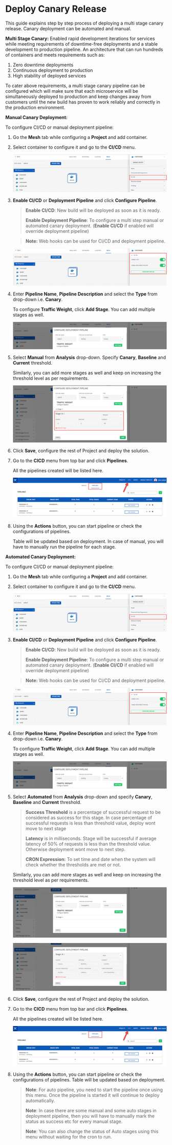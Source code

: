# Deploy Canary Release

This guide explains step by step process of deploying a multi stage canary release. Canary deployment can be automated and manual. 

**Multi Stage Canary:** Enabled rapid development iterations for services while meeting requirements of downtime-free deployments and a stable development to production pipeline. An architecture that can run hundreds of containers and meets requirements such as:

1. Zero downtime deployments
2. Continuous deployment to production
3. High stability of deployed services

To cater above requirements, a multi stage canary pipeline can be configured which will make sure that each microservice will be simultaneously deployed to production and keep changes away from customers until the new build has proven to work reliably and correctly in the production environment.

**Manual Canary Deployment:**

To configure CI/CD or manual deployment pipeline:

1. Go the **Mesh** tab while configuring a **Project** and add container.

2. Select container to configure it and go to the **CI/CD** menu. 

   ![1](imgs\1.jpg)

3. **Enable CI/CD** or **Deployment Pipeline** and click **Configure Pipeline**. 

   > **Enable CI/CD**: New build will be deployed as soon as it is ready.
   >
   > **Enable Deployment Pipeline**: To configure a multi step manual or automated canary deployment. (**Enable CI/CD** if enabled will override deployment pipeline)

   > **Note:** Web hooks can be used for CI/CD and deployment pipeline. 

   ![2](imgs\2.jpg)

4. Enter **Pipeline Name**, **Pipeline Description** and select the **Type** from drop-down i.e. **Canary**. 

   To configure **Traffic Weight**, click **Add Stage**. You can add multiple stages as well. 

   ![3](imgs\3.jpg)

5. Select **Manual** from **Analysis** drop-down. Specify **Canary**, **Baseline** and **Current** threshold. 

   Similarly, you can add more stages as well and keep on increasing the threshold level as per requirements. 

   ![4](imgs\4.jpg)

6. Click **Save**, configure the rest of Project and deploy the solution. 

7. Go to the **CICD** menu from top bar and click **Pipelines**. 

   All the pipelines created will be listed here. 

   ![5](imgs\5.jpg)

8. Using the **Actions** button, you can start pipeline or check the configurations of pipelines. 

   Table will be updated based on deployment. In case of manual, you will have to manually run the pipeline for each stage.

**Automated Canary Deployment:**

To configure CI/CD or manual deployment pipeline:

1. Go the **Mesh** tab while configuring a **Project** and add container.

2. Select container to configure it and go to the **CI/CD** menu. 

   ![1](imgs\1.jpg)

3. **Enable CI/CD** or **Deployment Pipeline** and click **Configure Pipeline**. 

   > **Enable CI/CD**: New build will be deployed as soon as it is ready.
   >
   > **Enable Deployment Pipeline**: To configure a multi step manual or automated canary deployment. (**Enable CI/CD** if enabled will override deployment pipeline)

   > **Note:** Web hooks can be used for CI/CD and deployment pipeline. 

   ![2](imgs/2.jpg)

4. Enter **Pipeline Name**, **Pipeline Description** and select the **Type** from drop-down i.e. **Canary**. 

   To configure **Traffic Weight**, click **Add Stage**. You can add multiple stages as well. 

   ![3](imgs/3.jpg)

5. Select **Automated** from **Analysis** drop-down and specify **Canary**, **Baseline** and **Current** threshold. 

   > **Success Threshold** is a percentage of successful request to be considered as success for this stage. In case percentage of successful requests is less than threshold value, deploy wont move to next stage
   >
   > **Latency** is in milliseconds. Stage will be successful if average latency of 50% of requests is less than the threshold value. Otherwise deployment wont move to next step. 
   >
   > **CRON Expression:** To set time and date when the system will check whether the thresholds are met or not. 

   Similarly, you can add more stages as well and keep on increasing the threshold level as per requirements. 

   ![6](imgs\6.jpg)

   ![7](imgs\7.jpg)

6. Click **Save**, configure the rest of Project and deploy the solution. 

7. Go to the **CICD** menu from top bar and click **Pipelines**. 

   All the pipelines created will be listed here. 

   ![5](imgs/5.jpg)

8. Using the **Actions** button, you can start pipeline or check the configurations of pipelines. Table will be updated based on deployment. 

   > **Note**: For auto pipeline, you need to start the pipeline once using this menu. Once the pipeline is started it will continue to deploy automatically.  
   >
   > **Note**: In case there are some manual and some auto stages in deployment pipeline, then you will have to manually mark the status as success etc for every manual stage.
   >
   > **Note**: You can also change the status of Auto stages using this menu without waiting for the cron to run.